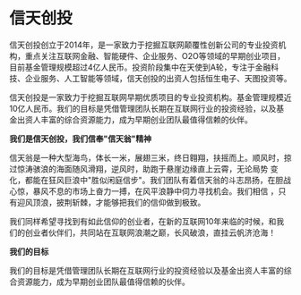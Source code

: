 # 信天创投

信天创投创立于2014年，是一家致力于挖掘互联网颠覆性创新公司的专业投资机构，重点关注互联网金融、智能硬件、企业服务、O2O等领域的早期创业项目，目前基金管理规模超过4亿人民币。投资阶段集中在天使到A轮，专注于金融科技、企业服务、人工智能等领域，信天创投的出资人包括恒生电子、天图投资等。

信天创投是一家致力于挖掘互联网早期优质项目的专业投资机构。基金管理规模近10亿人民币。我们的目标是凭借管理团队长期在互联网行业的投资经验，以及基金出资人丰富的综合资源能力，成为早期创业团队最值得信赖的伙伴。

**我们是信天创投，我们信奉"信天翁"精神**

信天翁是一种大型海鸟，体长一米，展翅三米，终日翱翔，扶摇而上。顺风时，掠过惊涛骇浪的海面随风滑翔，逆风时，助跑于悬崖边缘直上云霄，无论局势 变化，都能在狂风巨浪中"胜似闲庭信步"。我们团队有着信天翁的斗志昂扬，在胆战心惊，暴风不息的市场上奋力一搏，在风平浪静中伺力寻找机会。我们相信 ，只有迎风顶浪，披荆斩棘，才能够把我们的信仰做到极致。

我们同样希望寻找到有如此信仰的创业者，在新的互联网10年来临的时候，和我们的创业者伙伴们，共同站在互联网浪潮之巅，长风破浪，直挂云帆济沧海！

**我们的目标**

我们的目标是凭借管理团队长期在互联网行业的投资经验以及基金出资人丰富的综合资源能力，成为早期创业团队最值得信赖的伙伴。
